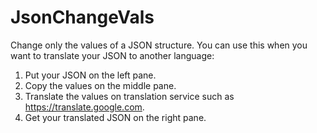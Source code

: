 # JsonChangeVals
Change only the values of a JSON structure.
You can use this when you want to translate your JSON to another language:
1. Put your JSON on the left pane.
2. Copy the values on the middle pane.
3. Translate the values on translation service such as https://translate.google.com.
4. Get your translated JSON on the right pane.
